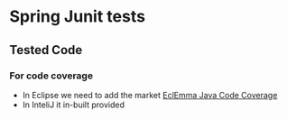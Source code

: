 # Spring Junit tests
## Tested Code
### For code coverage
+ In Eclipse we need to add the market [EclEmma Java Code Coverage](https://marketplace.eclipse.org/content/eclemma-java-code-coverage)
+ In InteliJ it in-built provided
